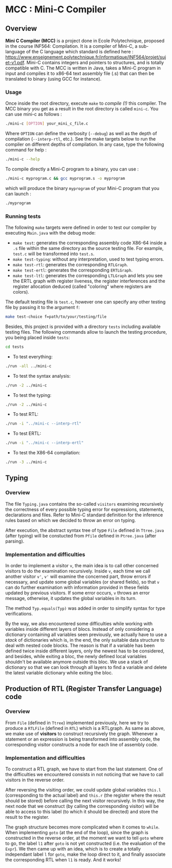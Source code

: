 # MCC : Mini-C Compiler

## Overview

**Mini C Compiler (MCC)** is a project done in Ecole Polytechnique, proposed in the course INF564:
Compilation. It is a compiler of Mini-C, a sub-language of the C language 
which standard is defined here : 
https://www.enseignement.polytechnique.fr/informatique/INF564/projet/sujet-v1.pdf.
Mini-C contains integers and pointers to structures, and is totally compatible 
with C. The MCC is written in Java, takes a Mini-C program in input and compiles it
to x86-64 text assembly file (.s) that can then be translated to binary (using GCC
for instance).

### Usage

Once inside the root directory, execute `make` to *compile (!)* this compiler. The MCC binary you get as a result in the root directory is called ```mini-c```. You can use mini-c as follows :

```bash
./mini-c [OPTION] your_mini_c_file.c
```

Where ```OPTION``` can define the verbosity (```--debug```) as well as the depth of compilation (```--interp-rtl```, etc.). See the make targets below to run the compiler on different depths of compilation. In any case, type the following command for help :

```bash
./mini-c --help
```

To compile directly a Mini-C program to a binary, you can use :

```bash
./mini-c myprogram.c && gcc myprogram.s -o myprogram
```

which will produce the binary `myprogram` of your Mini-C program that you can launch :

```bash
./myprogram
```

### Running tests

The following `make` targets were defined in order to test our compiler by executing 
`Main.java` with the debug mode:

- `make test`: generates the corresponding assembly code X86-64 inside a `.s` 
file within the same directory as the source testing file. For example, 
`test.c` will be transformed into `test.s`.
- `make test-typing`: without any interpretation, used to test typing errors.
- `make test-rtl`: generates the corresponding `RTLGraph`.
- `make test-ertl`: generates the corresponding `ERTLGraph`.
- `make test-ltl`: generates the corresponding `LTLGraph` and lets you see the ERTL graph with register liveness, the register interferences and the register allocation deduced (called "coloring" where registers are colors).

The default testing file is `test.c`, however one can specify any other testing 
file by passing it to the argument `f`:

```bash
make test-choice f=path/to/your/testing/file
```

Besides, this project is provided with a directory `tests` including available 
testing files. The following commands allow to launch the testing procedure, 
you being placed inside `tests`: 
```bash
cd tests
```

- To test everything:
```bash
./run -all ../mini-c
```
- To test the syntax analysis:
```bash
./run -2 ../mini-c
```
- To test the typing:
```bash
./run -2 ../mini-c
```
- To test RTL: 
```bash
./run -i "../mini-c --interp-rtl"
```
- To test ERTL: 
```bash
./run -i "../mini-c --interp-ertl"
```
- To test the X86-64 compilation: 
```bash
./run -3 ../mini-c
```


## Typing

### Overview

The file `Typing.java` contains the so-called `visitors` examining 
recursively the correctness of every possible typing error for expressions, 
statements, declarations and files. Refer to Mini-C standard definition for the 
inference rules based on which we decided to throw an error on typing.

After execution, the abstract syntax tree of type `File` defined in `Ttree.java` 
(after typing) will be constucted from `Pfile` defined in `Ptree.java` 
(after parsing).

### Implementation and difficulties

In order to implement a visitor `v`, the main idea is to call other concerned 
visitors to do the examination recursively. Inside `v`, each time we call 
another visitor `v'`, `v'` will examine the concerned part, throw errors if 
necessary, and update some global variables (or shared fields), so that `v` can 
do further examination with information provided in these fields updated by previous visitors. If some error occurs, `v` throws an error message, otherwise, it 
updates the global variables in its turn.

The method `Typ.equals(Typ)` was added in order to simplify syntax 
for type verifications.

By the way, we also encountered some difficulties while working with variables
inside different layers of blocs. Instead of only considering a dictionary 
containing all variables seen previously, we actually have to use a *stack* of 
dictionaries which is, in the end, the only suitable data structure to deal with nested code blocks. The reason is that if a variable has been defined twice inside 
different layers, only the newest has to be considered, and besides, while 
exiting a bloc, the newly defined local variables shouldn't be available 
anymore outside this bloc. We use a stack of dictionary so that we can look 
through all layers to find a variable and delete the latest variable dictionary 
while exiting the bloc.


## Production of RTL (Register Transfer Language) code

### Overview

From `File` (defined in `Ttree`) implemented previously, here we try to produce
a `RTLFile` (defined in `RTL`) which is a RTLgraph. As same as above, we make
use of **visitors** to construct recursively the graph. Whenever a statement or 
an expression is being transformed into assembly code, the corresponding 
visitor constructs a node for each line of assembly code.


### Implementation and difficulties

To construct a RTL graph, we have to start from the last statement. One of the
difficulties we encountered consists in not noticing that we have to call 
visitors in the reverse order.

After reversing the visiting order, we could update global variables `this.l` 
(corresponding to the actual label) and `this.r` (the register where the result 
should be stored) before calling the next visitor recursively. In this way, the 
next node that we construct (by calling the corresponding visitor) will be able 
to access to this label (to which it should be directed) and store the result
to the register.

The graph structure becomes more complicated when it comes to `while`. When 
implementing `goto` (at the end of the loop), since the graph is constructed in 
the reverse order, at the moment we want to tell `goto` where to go, the label 
`l1` after `goto` is not yet constructed (i.e. the evaluation of the `Expr`). 
We then came up with an idea, which is to create a totally independant label `l`
for `goto`, make the loop direct to it, and finally associate the corresponding 
RTL when `l1` is ready. And it works!
